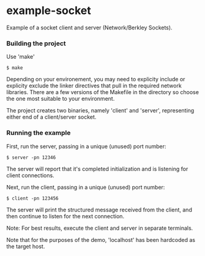 # example-socket
Example of a socket client and server (Network/Berkley Sockets). 


### Building the project
Use 'make'

    $ make

Depending on your environement, you may need to explicity include or explicity exclude the linker directives that pull in the required network libraries. There are a few versions of the Makefile in the directory so choose the one most suitable to your environment. 

The project creates two binaries, namely 'client' and 'server', representing either end of a client/server socket.

### Running the example
First, run the server, passing in a unique (unused) port number:

    $ server -pn 12346
    
The server will report that it's completed initialization and is listening for client connections.
    
Next, run the client, passing in a unique (unused) port number:

    $ client -pn 123456

The server will print the structured message received from the client, and then continue to listen for the next connection. 

Note: For best results, execute the client and server in separate terminals. 

Note that for the purposes of the demo, 'localhost' has been hardcoded as the target host. 
 